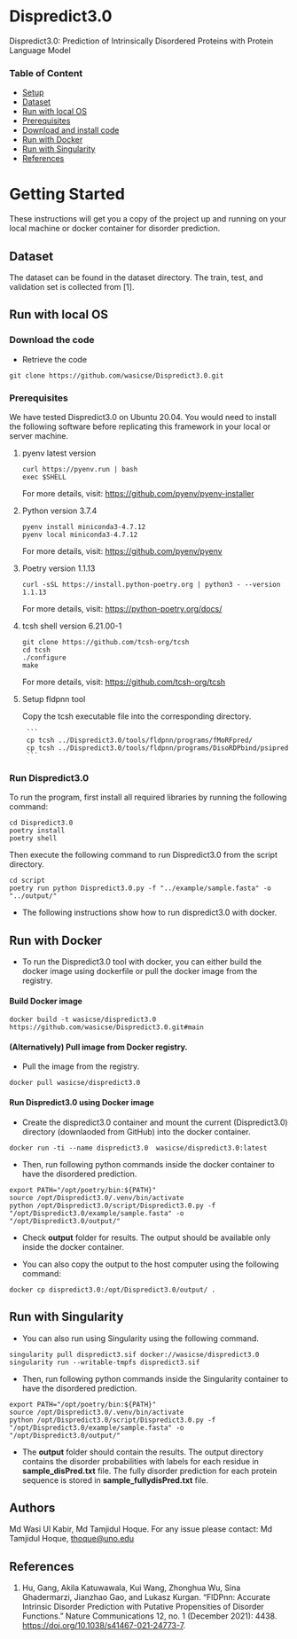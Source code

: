 # Dispredict3.0
Dispredict3.0: Prediction of Intrinsically Disordered Proteins with Protein
Language Model

### Table of Content

- [Setup](#getting-started)
- [Dataset](#Dataset)
- [Run with local OS](#Run-with-local-OS)
- [Prerequisites](#Prerequisites)
- [Download and install code](#download-the-code)
- [Run with Docker](#Run-with-Docker)
- [Run with Singularity](#Run-with-Singularity)
- [References](#References) 

# Getting Started
 

These instructions will get you a copy of the project up and running on your local machine or docker container for disorder prediction. 

 ## Dataset
The dataset can be found in the dataset directory. The train, test, and validation set is collected from [1].

## Run with local OS
### Download the code


- Retrieve the code

```
git clone https://github.com/wasicse/Dispredict3.0.git

```

### Prerequisites

We have tested Dispredict3.0 on Ubuntu 20.04. You would need to install the following software before replicating this framework in your local or server machine. 

1. pyenv latest version
    ```
    curl https://pyenv.run | bash
    exec $SHELL
    ```
    For more details, visit: https://github.com/pyenv/pyenv-installer

1. Python version 3.7.4

    ```
    pyenv install miniconda3-4.7.12
    pyenv local miniconda3-4.7.12 
    ```

    For more details, visit: https://github.com/pyenv/pyenv

2. Poetry version 1.1.13

    ```
    curl -sSL https://install.python-poetry.org | python3 - --version 1.1.13
    ```
    For more details, visit: https://python-poetry.org/docs/

3. tcsh  shell version 6.21.00-1

    ```
    git clone https://github.com/tcsh-org/tcsh
    cd tcsh
    ./configure
    make
    ```
    For more details, visit: https://github.com/tcsh-org/tcsh
    

3. Setup fldpnn tool

    Copy the tcsh executable file into the corresponding directory.

        ```
        cp tcsh ../Dispredict3.0/tools/fldpnn/programs/fMoRFpred/
        cp tcsh ../Dispredict3.0/tools/fldpnn/programs/DisoRDPbind/psipred  
        ```
### Run Dispredict3.0

To run the program, first install all required libraries by running the following command:

```
cd Dispredict3.0
poetry install
poetry shell
```

Then execute the following command to run Dispredict3.0 from the script directory.

```
cd script
poetry run python Dispredict3.0.py -f "../example/sample.fasta" -o "../output/"
```

- The following instructions show how to run dispredict3.0 with docker.

## Run with Docker
- To run the Dispredict3.0 tool with docker, you can either build the docker image using dockerfile or pull the docker image from the registry.
#### Build Docker image 

```
docker build -t wasicse/dispredict3.0 https://github.com/wasicse/Dispredict3.0.git#main    
```
 #### (Alternatively) Pull image from Docker registry.

- Pull the image from the registry.
 ```
docker pull wasicse/dispredict3.0
```
#### Run Dispredict3.0 using Docker image
- Create the dispredict3.0 container and mount the current (Dispredict3.0) directory (downlaoded from GitHub) into the docker container.

```
docker run -ti --name dispredict3.0  wasicse/dispredict3.0:latest
```

- Then, run following python commands inside the docker container to have the disordered prediction.

```
export PATH="/opt/poetry/bin:${PATH}"
source /opt/Dispredict3.0/.venv/bin/activate
python /opt/Dispredict3.0/script/Dispredict3.0.py -f "/opt/Dispredict3.0/example/sample.fasta" -o "/opt/Dispredict3.0/output/"
```

- Check **output** folder for results. The output should be available only inside the docker container. 

- You can also copy the output to the host computer using the following command:

```
docker cp dispredict3.0:/opt/Dispredict3.0/output/ .
```
## Run with Singularity 

- You can also run using Singularity using the following command.

```
singularity pull dispredict3.sif docker://wasicse/dispredict3.0
singularity run --writable-tmpfs dispredict3.sif
```
- Then, run following python commands inside the Singularity container to have the disordered prediction.

```
export PATH="/opt/poetry/bin:${PATH}"
source /opt/Dispredict3.0/.venv/bin/activate
python /opt/Dispredict3.0/script/Dispredict3.0.py -f "/opt/Dispredict3.0/example/sample.fasta" -o "/opt/Dispredict3.0/output/"
```

- The **output** folder should contain the results. The output directory contains the disorder probabilities with labels for each residue in **sample_disPred.txt** file. The fully disorder prediction for each protein sequence is stored in **sample_fullydisPred.txt** file.

## Authors

Md Wasi Ul Kabir, Md Tamjidul Hoque. For any issue please contact: Md Tamjidul Hoque, thoque@uno.edu 

## References

1. Hu, Gang, Akila Katuwawala, Kui Wang, Zhonghua Wu, Sina Ghadermarzi, Jianzhao Gao, and Lukasz Kurgan. “FlDPnn: Accurate Intrinsic Disorder Prediction with Putative Propensities of Disorder Functions.” Nature Communications 12, no. 1 (December 2021): 4438. https://doi.org/10.1038/s41467-021-24773-7.




